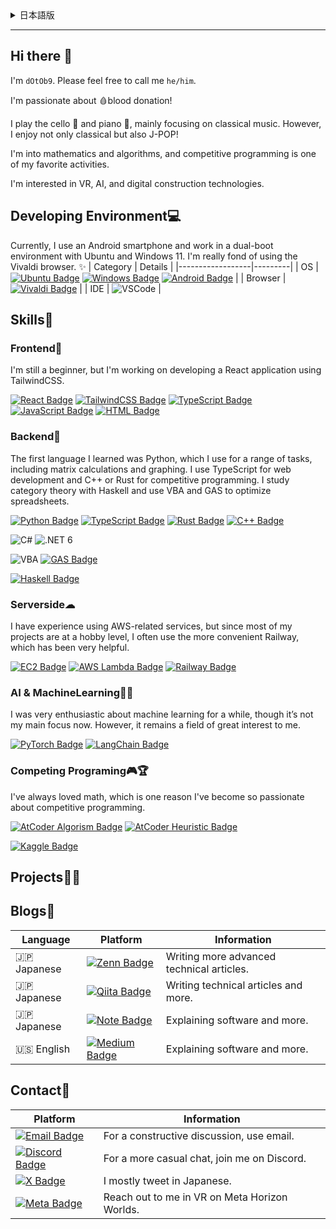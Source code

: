 <details><summary>日本語版</summary>

## こんにちは 👋

私は `dOtOb9` です。`he/him` と呼んでください。

🩸献血がとても大好きです！

🎻チェロと🎹ピアノを演奏します。主にクラシック音楽を中心に弾いていますが、クラシックだけでなく、J-POPも大好きです！

数学やアルゴリズムに興味があり、競技プログラミングが好きな活動の一つです。

VR、AI、デジタル建設技術にも興味があります。

## 開発環境💻
現在、スマホはAndroidを使い、UbuntuとWindows 11のデュアルブート環境で活動しています。ブラウザはVivaldiがとても気に入っています✨

| 項目             | 詳細 |
|------------------|------|
| OS               | [![Ubuntu Badge](https://img.shields.io/badge/Ubuntu-E95420?style=flat&logo=ubuntu&logoColor=white)](https://ubuntu.com)  [![Windows Badge](https://img.shields.io/badge/Windows11-0078D6?style=flat&logo=windows&logoColor=white)](https://www.microsoft.com/windows)  [![Android Badge](https://img.shields.io/badge/Android-3DDC84?style=flat&logo=android&logoColor=white)](https://www.android.com/) |
| Browser          | [![Vivaldi Badge](https://img.shields.io/badge/Vivaldi-D14733?style=flat&logo=vivaldi&logoColor=white)](https://vivaldi.com)|
| IDE              | ![VSCode](https://img.shields.io/badge/-VSCode-007ACC?logo=visualstudiocode&logoColor=white) |

## スキル💪
### フロントエンド🎨
まだまだ半端者ですが、TailwindCSSを用いたReactアプリケーションの開発に取り組んでいます。

[![React Badge](https://img.shields.io/badge/React-61DAFB?style=flat&logo=react&logoColor=black)](https://reactjs.org/)
[![TailwindCSS Badge](https://img.shields.io/badge/TailwindCSS-06B6D4?style=flat&logo=tailwind-css&logoColor=white)](https://tailwindcss.com/)
[![TypeScript Badge](https://img.shields.io/badge/TypeScript-007ACC?style=flat&logo=typescript&logoColor=white)](https://www.typescriptlang.org/)
[![JavaScript Badge](https://img.shields.io/badge/JavaScript-F7DF1E?style=flat&logo=javascript&logoColor=black)](https://developer.mozilla.org/en-US/docs/Web/JavaScript)
[![HTML Badge](https://img.shields.io/badge/HTML-0A7DFF?style=flat&logo=html5&logoColor=white)](https://developer.mozilla.org/en-US/docs/Web/HTML)


### バックエンド🤖
最初に学んだ言語はPythonで、行列計算やグラフ作成などを中心に幅広く使用しています。Web開発にはTypeScript、競技プログラミングにはC++やRustを使い分けています。Haskellは圏論の勉強用に使い、VBAやGASは表計算の効率化に活用しています。

[![Python Badge](https://img.shields.io/badge/Python-3776AB?style=flat&logo=python&logoColor=white)](https://www.python.org/)
[![TypeScript Badge](https://img.shields.io/badge/TypeScript-007ACC?style=flat&logo=typescript&logoColor=white)](https://www.typescriptlang.org/)
[![Rust Badge](https://img.shields.io/badge/Rust-000000?style=flat&logo=rust&logoColor=white)](https://www.rust-lang.org/)
[![C++ Badge](https://img.shields.io/badge/C%2B%2B-00599C?style=flat&logo=c%2B%2B&logoColor=white)](https://en.wikipedia.org/wiki/C%2B%2B)


![C#](https://img.shields.io/badge/C%23-239120?style=flat&logo=csharp&logoColor=white)
![.NET 6](https://img.shields.io/badge/.NET%206-512BD4?style=flat&logo=.net&logoColor=white)


![VBA](https://img.shields.io/badge/-VBA-217346?logo=microsoft&logoColor=white)
[![GAS Badge](https://img.shields.io/badge/Google%20Apps%20Script-4285F4?style=flat&logo=google&logoColor=white)](https://developers.google.com/apps-script)

[![Haskell Badge](https://img.shields.io/badge/Haskell-5D4F85?style=flat&logo=haskell&logoColor=white)](https://www.haskell.org/)


### サーバーサイド☁
AWS関連のサービスを使ったことがありますが、多くの場合は趣味レベルで済むため、より簡便なRailwayを利用しており、とても助かっています。

[![EC2 Badge](https://img.shields.io/badge/AWS%20EC2-FF9900?style=flat&logo=amazon-aws&logoColor=white)](https://aws.amazon.com/ec2/)
[![AWS Lambda Badge](https://img.shields.io/badge/AWS%20Lambda-232F3E?style=flat&logo=amazon-aws&logoColor=white)](https://aws.amazon.com/lambda/)
[![Railway Badge](https://img.shields.io/badge/Railway-333333?style=flat&logo=railway&logoColor=white)](https://railway.app/)

### 人工知能と機械学習🦾🧠
一時期は機械学習に非常に熱心に取り組んでいましたが、現在の主な活動ではありません。それでも、大いに興味を持っている分野です。

[![PyTorch Badge](https://img.shields.io/badge/PyTorch-EE4C2C?style=flat&logo=pytorch&logoColor=white)](https://pytorch.org/)
[![LangChain Badge](https://img.shields.io/badge/LangChain-000000?style=flat&logo=python&logoColor=white)](https://www.langchain.com/)


### 競技プログラミング🎮🏆
もともと数学がとても好きだったこともあり、競技プログラミングにハマっています。

[![AtCoder Algorism Badge](https://img.shields.io/badge/AtCoder-Algorism%20灰色-gray?style=flat&logo=atcoder&logoColor=white)](https://atcoder.jp/users/dOtOb9)
[![AtCoder Heuristic Badge](https://img.shields.io/badge/AtCoder-Heuristic%20灰色-gray?style=flat&logo=atcoder&logoColor=white)](https://atcoder.jp/users/dOtOb9)


[![Kaggle Badge](https://img.shields.io/badge/Kaggle-20BEFF?style=flat&logo=kaggle&logoColor=white)](https://www.kaggle.com/dotob9)



## プロジェクト👨‍💻



## ブログ📰
| 言語        | プラットフォーム                                                                                                                                                            | 情報                                       |
|-------------|---------------------------------------------------------------------------------------------------------------------------------------------------------------------------|--------------------------------------------|
| 🇯🇵 日本語  | [![Zenn Badge](https://img.shields.io/badge/-Zenn-3EA8FF?style=flat&logo=Zenn&logoColor=white&link=https://zenn.dev/dotob9)](https://zenn.dev/dotob9)    | より高度な技術的な記事を執筆中。               |
| 🇯🇵 日本語  | [![Qiita Badge](https://img.shields.io/badge/Qiita-55C500?style=flat&logo=qiita&logoColor=white)](https://qiita.com/dOtOb9)                                    | 技術的な記事を執筆中。                       |
| 🇯🇵 日本語  | [![Note Badge](https://img.shields.io/badge/Note-FFFFFF?style=flat&logo=note&logoColor=black)](https://note.com/dOtOb9)                                        | ソフトウェアの説明など。                        |
| 🇺🇸 英語    | [![Medium Badge](https://img.shields.io/badge/Medium-FFFFFF?style=flat&logo=medium&logoColor=000000)](https://medium.com/@dOtOb9)                              | ソフトウェアの説明など。                        |


## Contact📨

| プラットフォーム                                                                                                                                                     | 詳細                                               |
|----------------------------------------------------------------------------------------------------------------------------------------------------------------------|----------------------------------------------------|
| [![Email Badge](https://img.shields.io/badge/Email-D14836?style=flat&logo=gmail&logoColor=white)](mailto:dOtOb9@gmail.com)                                             | 建設的な議論をしたい場合は、メールを使用してください。|
| [![Discord Badge](https://img.shields.io/badge/Discord-7289DA?style=flat&logo=discord&logoColor=white)](https://discord.com/users/1047504754324013097)                | よりカジュアルな会話をしたい場合は、Discordを使用してください。|
| [![X Badge](https://img.shields.io/badge/-000000?style=flat&logo=x&logoColor=white&labelColor=000000&label=Twitter)](https://x.com/dOtOb9)                           | 主に日本語でツイートします。                        |
| [![Meta Badge](https://img.shields.io/badge/Meta-FFFFFF?style=flat&logo=meta&logoColor=1877F2)](https://horizon.meta.com/profile/198894493318437/?hwsh=eUxKQTuNOu)      | VRでの会話はMeta Horizon Worldsでどうぞ。         |

</details>

---

## Hi there 👋

I'm `dOtOb9`. Please feel free to call me `he/him`.

I'm passionate about 🩸blood donation!

I play the cello 🎻 and piano 🎹, mainly focusing on classical music. However, I enjoy not only classical but also J-POP!

I'm into mathematics and algorithms, and competitive programming is one of my favorite activities.

I'm interested in VR, AI, and digital construction technologies.

## Developing Environment💻
Currently, I use an Android smartphone and work in a dual-boot environment with Ubuntu and Windows 11. I'm really fond of using the Vivaldi browser. ✨
| Category         | Details |
|------------------|---------|
| OS               | [![Ubuntu Badge](https://img.shields.io/badge/Ubuntu-E95420?style=flat&logo=ubuntu&logoColor=white)](https://ubuntu.com)  [![Windows Badge](https://img.shields.io/badge/Windows11-0078D6?style=flat&logo=windows&logoColor=white)](https://www.microsoft.com/windows)  [![Android Badge](https://img.shields.io/badge/Android-3DDC84?style=flat&logo=android&logoColor=white)](https://www.android.com/) |
| Browser          | [![Vivaldi Badge](https://img.shields.io/badge/Vivaldi-D14733?style=flat&logo=vivaldi&logoColor=white)](https://vivaldi.com) |
| IDE              | ![VSCode](https://img.shields.io/badge/-VSCode-007ACC?logo=visualstudiocode&logoColor=white) |

## Skills💪
### Frontend🎨
I'm still a beginner, but I'm working on developing a React application using TailwindCSS.

[![React Badge](https://img.shields.io/badge/React-61DAFB?style=flat&logo=react&logoColor=black)](https://reactjs.org/)
[![TailwindCSS Badge](https://img.shields.io/badge/TailwindCSS-06B6D4?style=flat&logo=tailwind-css&logoColor=white)](https://tailwindcss.com/)
[![TypeScript Badge](https://img.shields.io/badge/TypeScript-007ACC?style=flat&logo=typescript&logoColor=white)](https://www.typescriptlang.org/)
[![JavaScript Badge](https://img.shields.io/badge/JavaScript-F7DF1E?style=flat&logo=javascript&logoColor=black)](https://developer.mozilla.org/en-US/docs/Web/JavaScript)
[![HTML Badge](https://img.shields.io/badge/HTML-0A7DFF?style=flat&logo=html5&logoColor=white)](https://developer.mozilla.org/en-US/docs/Web/HTML)


### Backend🤖
The first language I learned was Python, which I use for a range of tasks, including matrix calculations and graphing. I use TypeScript for web development and C++ or Rust for competitive programming. I study category theory with Haskell and use VBA and GAS to optimize spreadsheets.

[![Python Badge](https://img.shields.io/badge/Python-3776AB?style=flat&logo=python&logoColor=white)](https://www.python.org/)
[![TypeScript Badge](https://img.shields.io/badge/TypeScript-007ACC?style=flat&logo=typescript&logoColor=white)](https://www.typescriptlang.org/)
[![Rust Badge](https://img.shields.io/badge/Rust-000000?style=flat&logo=rust&logoColor=white)](https://www.rust-lang.org/)
[![C++ Badge](https://img.shields.io/badge/C%2B%2B-00599C?style=flat&logo=c%2B%2B&logoColor=white)](https://en.wikipedia.org/wiki/C%2B%2B)

![C#](https://img.shields.io/badge/C%23-239120?style=flat&logo=csharp&logoColor=white)
![.NET 6](https://img.shields.io/badge/.NET%206-512BD4?style=flat&logo=.net&logoColor=white)

![VBA](https://img.shields.io/badge/-VBA-217346?logo=microsoft&logoColor=white)
[![GAS Badge](https://img.shields.io/badge/Google%20Apps%20Script-4285F4?style=flat&logo=google&logoColor=white)](https://developers.google.com/apps-script)

[![Haskell Badge](https://img.shields.io/badge/Haskell-5D4F85?style=flat&logo=haskell&logoColor=white)](https://www.haskell.org/)

### Serverside☁
I have experience using AWS-related services, but since most of my projects are at a hobby level, I often use the more convenient Railway, which has been very helpful.

[![EC2 Badge](https://img.shields.io/badge/AWS%20EC2-FF9900?style=flat&logo=amazon-aws&logoColor=white)](https://aws.amazon.com/ec2/)
[![AWS Lambda Badge](https://img.shields.io/badge/AWS%20Lambda-232F3E?style=flat&logo=amazon-aws&logoColor=white)](https://aws.amazon.com/lambda/)
[![Railway Badge](https://img.shields.io/badge/Railway-333333?style=flat&logo=railway&logoColor=white)](https://railway.app/)

### AI & MachineLearning🦾🧠
I was very enthusiastic about machine learning for a while, though it’s not my main focus now. However, it remains a field of great interest to me.

[![PyTorch Badge](https://img.shields.io/badge/PyTorch-EE4C2C?style=flat&logo=pytorch&logoColor=white)](https://pytorch.org/)
[![LangChain Badge](https://img.shields.io/badge/LangChain-000000?style=flat&logo=python&logoColor=white)](https://www.langchain.com/)



### Competing Programing🎮🏆
I've always loved math, which is one reason I've become so passionate about competitive programming.

[![AtCoder Algorism Badge](https://img.shields.io/badge/AtCoder-Algorism%20Gray-gray?style=flat&logo=atcoder&logoColor=white)](https://atcoder.jp/users/dOtOb9)
[![AtCoder Heuristic Badge](https://img.shields.io/badge/AtCoder-Heuristic%20Gray-gray?style=flat&logo=atcoder&logoColor=white)](https://atcoder.jp/users/dOtOb9)


[![Kaggle Badge](https://img.shields.io/badge/Kaggle-20BEFF?style=flat&logo=kaggle&logoColor=white)](https://www.kaggle.com/dotob9)


## Projects👨‍💻



## Blogs📰
| Language     | Platform                                                                                                                                                            | Information                               |
|--------------|---------------------------------------------------------------------------------------------------------------------------------------------------------------------|-------------------------------------------|
| 🇯🇵 Japanese |[![Zenn Badge](https://img.shields.io/badge/-Zenn-3EA8FF?style=flat&logo=Zenn&logoColor=white&link=https://zenn.dev/dotob9)](https://zenn.dev/dotob9)    | Writing more advanced technical articles. |
| 🇯🇵 Japanese |[![Qiita Badge](https://img.shields.io/badge/Qiita-55C500?style=flat&logo=qiita&logoColor=white)](https://qiita.com/dOtOb9)                                    | Writing technical articles and more.      |
| 🇯🇵 Japanese |[![Note Badge](https://img.shields.io/badge/Note-FFFFFF?style=flat&logo=note&logoColor=black)](https://note.com/dOtOb9)                                        | Explaining software and more.             |
| 🇺🇸 English  |[![Medium Badge](https://img.shields.io/badge/Medium-FFFFFF?style=flat&logo=medium&logoColor=000000)](https://medium.com/@dOtOb9)                              | Explaining software and more.             |


## Contact📨

| Platform                                                                                                                                                          | Information                                        |
|-------------------------------------------------------------------------------------------------------------------------------------------------------------------|----------------------------------------------------|
| [![Email Badge](https://img.shields.io/badge/Email-D14836?style=flat&logo=gmail&logoColor=white)](mailto:dOtOb9@gmail.com)                                        | For a constructive discussion, use email.          |
| [![Discord Badge](https://img.shields.io/badge/Discord-7289DA?style=flat&logo=discord&logoColor=white)](https://discord.com/users/1047504754324013097)             | For a more casual chat, join me on Discord.        |
| [![X Badge](https://img.shields.io/badge/-000000?style=flat&logo=x&logoColor=white&labelColor=000000&label=Twitter)](https://x.com/dOtOb9)                         | I mostly tweet in Japanese.                        |
| [![Meta Badge](https://img.shields.io/badge/Meta-FFFFFF?style=flat&logo=meta&logoColor=1877F2)](https://horizon.meta.com/profile/198894493318437/?hwsh=eUxKQTuNOu)   | Reach out to me in VR on Meta Horizon Worlds.      |
